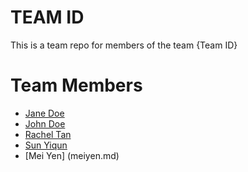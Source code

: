 # TEAM ID
This is a team repo for members of the team {Team ID}

# Team Members
* [Jane Doe](members/janeDoe.md)
* [John Doe](members/johnDoe.md)
* [Rachel Tan](rachel.md)
* [Sun Yiqun](yiqunSun.md)  
* [Mei Yen] (meiyen.md)